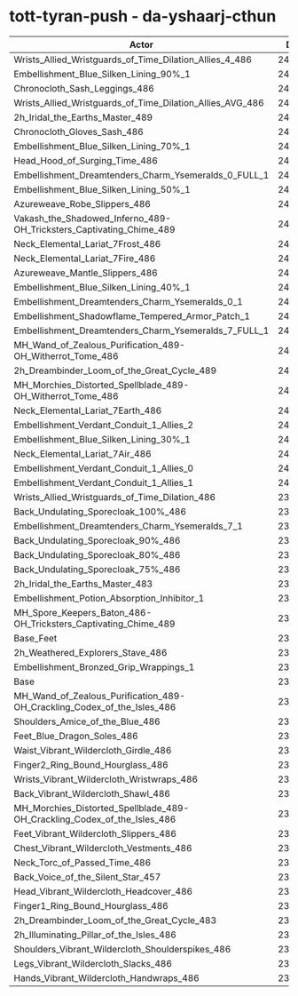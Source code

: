 # tott-tyran-push - da-yshaarj-cthun
| Actor | DPS | Increase |
|---|:---:|:---:|
|Wrists_Allied_Wristguards_of_Time_Dilation_Allies_4_486|243076|1.76%|
|Embellishment_Blue_Silken_Lining_90%_1|242962|1.71%|
|Chronocloth_Sash_Leggings_486|242544|1.54%|
|Wrists_Allied_Wristguards_of_Time_Dilation_Allies_AVG_486|242315|1.44%|
|2h_Iridal_the_Earths_Master_489|242202|1.40%|
|Chronocloth_Gloves_Sash_486|242134|1.37%|
|Embellishment_Blue_Silken_Lining_70%_1|241874|1.26%|
|Head_Hood_of_Surging_Time_486|241508|1.11%|
|Embellishment_Dreamtenders_Charm_Ysemeralds_0_FULL_1|241403|1.06%|
|Embellishment_Blue_Silken_Lining_50%_1|241133|0.95%|
|Azureweave_Robe_Slippers_486|241056|0.92%|
|Vakash_the_Shadowed_Inferno_489-OH_Tricksters_Captivating_Chime_489|240978|0.88%|
|Neck_Elemental_Lariat_7Frost_486|240894|0.85%|
|Neck_Elemental_Lariat_7Fire_486|240863|0.84%|
|Azureweave_Mantle_Slippers_486|240701|0.77%|
|Embellishment_Blue_Silken_Lining_40%_1|240667|0.75%|
|Embellishment_Dreamtenders_Charm_Ysemeralds_0_1|240641|0.74%|
|Embellishment_Shadowflame_Tempered_Armor_Patch_1|240575|0.71%|
|Embellishment_Dreamtenders_Charm_Ysemeralds_7_FULL_1|240543|0.70%|
|MH_Wand_of_Zealous_Purification_489-OH_Witherrot_Tome_486|240487|0.68%|
|2h_Dreambinder_Loom_of_the_Great_Cycle_489|240425|0.65%|
|MH_Morchies_Distorted_Spellblade_489-OH_Witherrot_Tome_486|240275|0.59%|
|Neck_Elemental_Lariat_7Earth_486|240255|0.58%|
|Embellishment_Verdant_Conduit_1_Allies_2|240228|0.57%|
|Embellishment_Blue_Silken_Lining_30%_1|240205|0.56%|
|Neck_Elemental_Lariat_7Air_486|240102|0.52%|
|Embellishment_Verdant_Conduit_1_Allies_0|240050|0.49%|
|Embellishment_Verdant_Conduit_1_Allies_1|240048|0.49%|
|Wrists_Allied_Wristguards_of_Time_Dilation_486|239943|0.45%|
|Back_Undulating_Sporecloak_100%_486|239810|0.39%|
|Embellishment_Dreamtenders_Charm_Ysemeralds_7_1|239797|0.39%|
|Back_Undulating_Sporecloak_90%_486|239662|0.33%|
|Back_Undulating_Sporecloak_80%_486|239522|0.27%|
|Back_Undulating_Sporecloak_75%_486|239429|0.23%|
|2h_Iridal_the_Earths_Master_483|239303|0.18%|
|Embellishment_Potion_Absorption_Inhibitor_1|239287|0.18%|
|MH_Spore_Keepers_Baton_486-OH_Tricksters_Captivating_Chime_489|239214|0.14%|
|Base_Feet|239098|0.10%|
|2h_Weathered_Explorers_Stave_486|239075|0.09%|
|Embellishment_Bronzed_Grip_Wrappings_1|238893|0.01%|
|Base|238868|0.00%|
|MH_Wand_of_Zealous_Purification_489-OH_Crackling_Codex_of_the_Isles_486|238775|-0.04%|
|Shoulders_Amice_of_the_Blue_486|238772|-0.04%|
|Feet_Blue_Dragon_Soles_486|238670|-0.08%|
|Waist_Vibrant_Wildercloth_Girdle_486|238565|-0.13%|
|Finger2_Ring_Bound_Hourglass_486|238550|-0.13%|
|Wrists_Vibrant_Wildercloth_Wristwraps_486|238509|-0.15%|
|Back_Vibrant_Wildercloth_Shawl_486|238325|-0.23%|
|MH_Morchies_Distorted_Spellblade_489-OH_Crackling_Codex_of_the_Isles_486|238265|-0.25%|
|Feet_Vibrant_Wildercloth_Slippers_486|238188|-0.28%|
|Chest_Vibrant_Wildercloth_Vestments_486|238058|-0.34%|
|Neck_Torc_of_Passed_Time_486|238042|-0.35%|
|Back_Voice_of_the_Silent_Star_457|237981|-0.37%|
|Head_Vibrant_Wildercloth_Headcover_486|237920|-0.40%|
|Finger1_Ring_Bound_Hourglass_486|237825|-0.44%|
|2h_Dreambinder_Loom_of_the_Great_Cycle_483|237610|-0.53%|
|2h_Illuminating_Pillar_of_the_Isles_486|237524|-0.56%|
|Shoulders_Vibrant_Wildercloth_Shoulderspikes_486|237473|-0.58%|
|Legs_Vibrant_Wildercloth_Slacks_486|237463|-0.59%|
|Hands_Vibrant_Wildercloth_Handwraps_486|237175|-0.71%|
